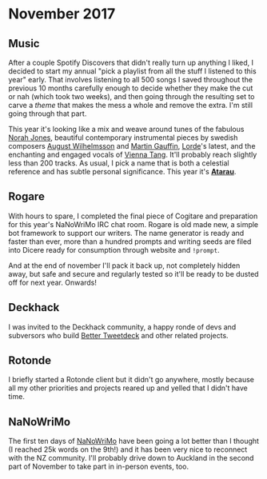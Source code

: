 # November 2017

## Music

After a couple Spotify Discovers that didn't really turn up anything I liked, I
decided to start my annual "pick a playlist from all the stuff I listened to
this year" early. That involves listening to all 500 songs I saved throughout
the previous 10 months carefully enough to decide whether they make the cut or
nah (which took two weeks), and then going through the resulting set to carve a
*theme* that makes the mess a whole and remove the extra. I'm still going
through that part.

This year it's looking like a mix and weave around tunes of the fabulous [Norah
Jones], beautiful contemporary instrumental pieces by swedish composers [August
Wilhelmsson] and [Martin Gauffin], [Lorde]'s latest, and the enchanting and
engaged vocals of [Vienna Tang]. It'll probably reach slightly less than 200
tracks. As usual, I pick a name that is both a celestial reference and has
subtle personal significance. This year it's **[Atarau]**.

[Norah Jones]: https://www.norahjones.com/
[August Wilhelmsson]: https://www.augustwl.com/
[Martin Gauffin]: https://cargocollective.com/martingauffin
[Lorde]: https://lorde.co.nz/
[Vienna Tang]: http://viennateng.com/
[Atarau]: https://open.spotify.com/user/passcod/playlist/5dIozbsC5eloBkX2OaPHoj

## Rogare

With hours to spare, I completed the final piece of Cogitare and preparation for
this year's NaNoWriMo IRC chat room. Rogare is old made new, a simple bot
framework to support our writers. The name generator is ready and faster than
ever, more than a hundred prompts and writing seeds are filed into Dicere ready
for consumption through website and `!prompt`.

And at the end of november I'll pack it back up, not completely hidden away, but
safe and secure and regularly tested so it'll be ready to be dusted off for next
year. Onwards!

## Deckhack

I was invited to the Deckhack community, a happy ronde of devs and subversors
who build [Better Tweetdeck] and other related projects.

[Better Tweetdeck]: https://github.com/eramdam/BetterTweetDeck

## Rotonde

I briefly started a Rotonde client but it didn't go anywhere, mostly because all
my other priorities and projects reared up and yelled that I didn't have time.

## NaNoWriMo

The first ten days of [NaNoWriMo] have been going a lot better than I thought (I
reached 25k words on the 9th!) and it has been very nice to reconnect with the
NZ community. I'll probably drive down to Auckland in the second part of
November to take part in in-person events, too.

[NaNoWriMo]: https://nanowrimo.org/participants/passcod
